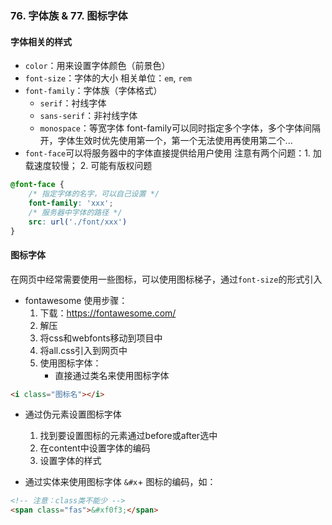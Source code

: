 ### 76. 字体族 & 77. 图标字体

#### 字体相关的样式
- `color`：用来设置字体颜色（前景色）
- `font-size`：字体的大小
    相关单位：`em`, `rem`
- `font-family`：字体族（字体格式）
    - `serif`：衬线字体
    - `sans-serif`：非衬线字体
    - `monospace`：等宽字体
    font-family可以同时指定多个字体，多个字体间隔开，字体生效时优先使用第一个，第一个无法使用再使用第二个...
- `font-face`可以将服务器中的字体直接提供给用户使用
    注意有两个问题：1. 加载速度较慢； 2. 可能有版权问题
```css
@font-face {
    /* 指定字体的名字，可以自己设置 */
    font-family: 'xxx';
    /* 服务器中字体的路径 */
    src: url('./font/xxx')
}
```

#### 图标字体
在网页中经常需要使用一些图标，可以使用图标梯子，通过`font-size`的形式引入
- fontawesome 使用步骤：
    1. 下载：https://fontawesome.com/
    2. 解压
    3. 将css和webfonts移动到项目中
    4. 将all.css引入到网页中
    5. 使用图标字体：
        - 直接通过类名来使用图标字体
```html
<i class="图标名"></i>
```
- 通过伪元素设置图标字体
    1. 找到要设置图标的元素通过before或after选中
    2. 在content中设置字体的编码
    3. 设置字体的样式

- 通过实体来使用图标字体
    `&#x`+ 图标的编码，如：
```html
<!-- 注意：class类不能少 -->
<span class="fas">&#xf0f3;</span>
```